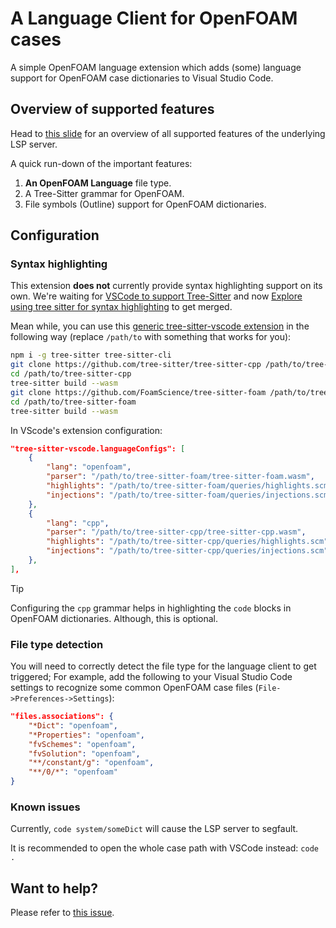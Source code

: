 # A Language Client for OpenFOAM cases

A simple OpenFOAM language extension which adds (some) language support for OpenFOAM
case dictionaries to Visual Studio Code.

## Overview of supported features

Head to [this slide](https://foamscience.github.io/openfoam-with-neovim/#/12) for an overview of all
supported features of the underlying LSP server.

A quick run-down of the important features:
1. **An OpenFOAM Language** file type.
2. A Tree-Sitter grammar for OpenFOAM.
3. File symbols (Outline) support for OpenFOAM dictionaries.

## Configuration

### Syntax highlighting

This extension **does not** currently provide syntax highlighting support on its own.
We're waiting for [VSCode to support Tree-Sitter](https://github.com/microsoft/vscode/issues/50140)
and now [Explore using tree sitter for syntax highlighting](https://github.com/microsoft/vscode/issues/210475) to
get merged.

Mean while, you can use this [generic tree-sitter-vscode extension](https://marketplace.visualstudio.com/items?itemName=AlecGhost.tree-sitter-vscode) in the following way (replace `/path/to` with something that works for you):

```bash
npm i -g tree-sitter tree-sitter-cli
git clone https://github.com/tree-sitter/tree-sitter-cpp /path/to/tree-sitter-cpp
cd /path/to/tree-sitter-cpp
tree-sitter build --wasm
git clone https://github.com/FoamScience/tree-sitter-foam /path/to/tree-sitter-foam
cd /path/to/tree-sitter-foam
tree-sitter build --wasm
```

In VScode's extension configuration:
```json
"tree-sitter-vscode.languageConfigs": [
    {
        "lang": "openfoam",
        "parser": "/path/to/tree-sitter-foam/tree-sitter-foam.wasm",
        "highlights": "/path/to/tree-sitter-foam/queries/highlights.scm",
        "injections": "/path/to/tree-sitter-foam/queries/injections.scm"
    },
    {
        "lang": "cpp",
        "parser": "/path/to/tree-sitter-cpp/tree-sitter-cpp.wasm",
        "highlights": "/path/to/tree-sitter-cpp/queries/highlights.scm",
        "injections": "/path/to/tree-sitter-cpp/queries/injections.scm"
    },        
],
```

>[!TIP]
> Configuring the `cpp` grammar helps in highlighting the `code` blocks in
> OpenFOAM dictionaries. Although, this is optional.

### File type detection

You will need to correctly detect the file type for the language client to get triggered;
For example, add the following to your Visual Studio Code settings to recognize some common OpenFOAM case files
(`File->Preferences->Settings`):
```json
"files.associations": {
    "*Dict": "openfoam",
    "*Properties": "openfoam",
    "fvSchemes": "openfoam",
    "fvSolution": "openfoam",
    "**/constant/g": "openfoam",
    "**/0/*": "openfoam"
}
```

### Known issues

Currently, `code system/someDict` will cause the LSP server to segfault.

It is recommended to open the whole case path with VSCode instead: `code .`

## Want to help?

Please refer to [this issue](https://github.com/FoamScience/foam-language-server/issues/7).
